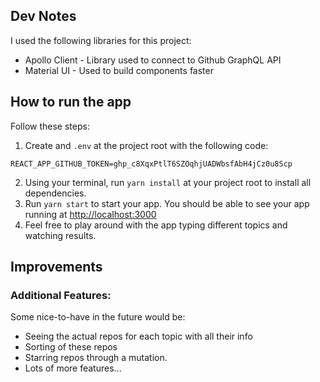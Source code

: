 ## Dev Notes

I used the following libraries for this project:
- Apollo Client - Library used to connect to Github GraphQL API
- Material UI - Used to build components faster

## How to run the app

Follow these steps:

1. Create and `.env` at the project root with the following code:
```
REACT_APP_GITHUB_TOKEN=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
```
2. Using your terminal, run `yarn install` at your project root to install all dependencies.
3. Run `yarn start` to start your app. You should be able to see your app running at [http://localhost:3000](http://localhost:3000)
4. Feel free to play around with the app typing different topics and watching results.


## Improvements

### Additional Features:

Some nice-to-have in the future would be:
- Seeing the actual repos for each topic with all their info
- Sorting of these repos
- Starring repos through a mutation.
- Lots of more features...